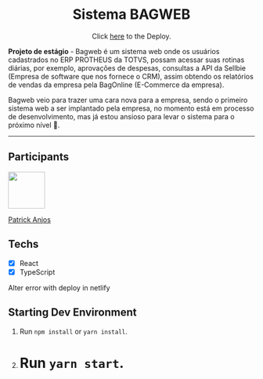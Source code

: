 <h1 align="center">
 Sistema BAGWEB
</h1>
<p align="center">Click <a href="https://master--majestic-trifle-5601b1.netlify.app/">here</a> to the Deploy.</p>
<p>
    <strong>Projeto de estágio</strong> - 
    Bagweb é um sistema web onde os usuários cadastrados no ERP PROTHEUS da TOTVS, possam acessar suas rotinas diárias, por exemplo, aprovações de despesas, consultas a API da 
    Sellbie (Empresa de software que nos fornece o CRM), assim obtendo os relatórios de vendas da empresa pela BagOnline (E-Commerce da empresa).
</p>
<p>
    Bagweb veio para trazer uma cara nova para a empresa, sendo o primeiro sistema web a ser implantado pela empresa, no momento está em processo de desenvolvimento, mas 
    já estou ansioso para levar o sistema para o próximo nível 🚀.
</p>

<hr>

## Participants

[<img src="https://avatars.githubusercontent.com/u/69186374?v=4" width="75px;"/>](https://github.com/setxpro)

[Patrick Anjos](https://github.com/setxpro)

## Techs

- [x] React
- [x] TypeScript

Alter error with deploy in netlify

## Starting Dev Environment

1. Run `npm install` or `yarn install`.<br />
2. # Run `yarn start`.<br />
